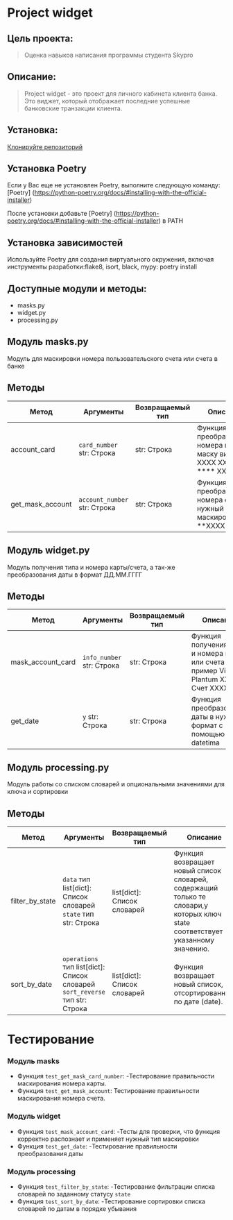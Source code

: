 # Project widget
## Цель проекта: 
>Оценка навыков написания программы студента Skypro
## Описание: 
>Project widget - это проект для личного кабинета клиента банка. <br>Это виджет, который отображает последние успешные банковские транзакции клиента.
## Установка:
[Клонируйте репозиторий](https://github.com/angelina1377/NewProject) 
## Установка Poetry
Если у Вас еще не установлен Poetry, выполните следующую команду:
[Poetry] (https://python-poetry.org/docs/#installing-with-the-official-installer)

После установки добавьте [Poetry] (https://python-poetry.org/docs/#installing-with-the-official-installer) в PATH
## Установка зависимостей
Используйте Poetry для создания виртуального окружения, включая инструменты разработки:flake8, isort, black, mypy:
poetry install
## Доступные модули и методы:
 * masks.py 
 * widget.py 
 * processing.py
## Модуль masks.py   
 Модуль для маскировки номера пользовательского счета или счета в банке
## Методы 
 
 | Метод            | Аргументы                        |  Возвращаемый тип | Описание                                                              |
 |------------------|----------------------------------|-------------------|-----------------------------------------------------------------------|
 | account_card     | ```card_number``` str: Строка    | str: Строка       | Функция преобразования номера карты в маску вида XXXX XX** **** XXXX  |
 | get_mask_account | ```account_number``` str: Строка | str: Строка       | Функция преобразования номера счета в нужный формат маскировки **XXXX |
## Модуль widget.py
 Модуль получения типа и номера карты/счета, а так-же преобразования даты в формат ДД.ММ.ГГГГ 
## Методы

| Метод             | Аргументы                     | Возвращаемый тип   | Описание                                                                            |
|-------------------|-------------------------------|--------------------|-------------------------------------------------------------------------------------|
| mask_account_card | ```info_number``` str: Строка | str: Строка        | Функция получения типа и номера карты или счета пример Visa Plantum XXXX, Счет XXXX |
| get_date          | ```y``` str: Строка           | str: Строка        | Функция преобразования даты в нужный формат с помощью datetima                      |
## Модуль processing.py
Модуль работы со списком словарей и опциональными значениями для ключа и сортировки
## Методы

| Метод             | Аргументы                                                                         | Возвращаемый тип               | Описание                                                                                                                       |
|-------------------|-----------------------------------------------------------------------------------|--------------------------------|--------------------------------------------------------------------------------------------------------------------------------|
| filter_by_state   | ```data``` тип list[dict]: Список словарей<br/>```state``` тип str: Строка        | list[dict]: Список словарей    | Функция возвращает новый список словарей, содержащий только те словари,у которых ключ state соответствует указанному значению. |
| sort_by_date      | ```operations``` тип list[dict]: Список словарей<br/>```sort_reverse``` тип str: Строка | list[dict]: Список словарей    | Функция возвращает новый список, отсортированный по дате (date).                                                               |

# Тестирование
### Модуль masks
* Функция ```test_get_mask_card_number```:
-Тестирование правильности маскирования номера карты.
* Функция ```test_get_mask_account```:
Тестирование правильности маскирования номера счета.

### Модуль widget
* Функция ```test_mask_account_card```:
-Тесты для проверки, что функция корректно распознает и применяет нужный тип маскировки
* Функция ```test_get_date```:
-Тестирование правильности преобразования даты

### Модуль processing
* Функция ```test_filter_by_state```:
-Тестирование фильтрации списка словарей по заданному статусу ```state```
* Функция ```test_sort_by_date```:
-Тестирование сортировки списка словарей по датам в порядке убывания
